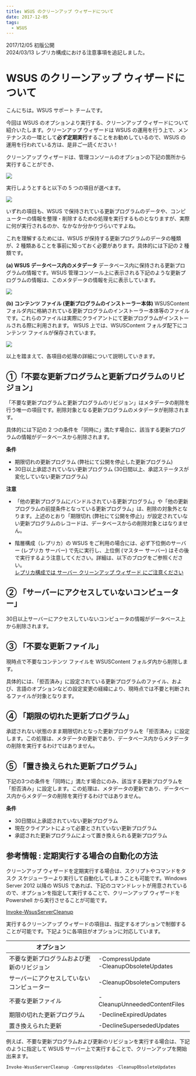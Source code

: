 ```yaml
---
title: WSUS のクリーンアップ ウィザードについて
date: 2017-12-05
tags:
  - WSUS
---
```

2017/12/05 初版公開  
2024/03/13 レプリカ構成における注意事項を追記しました。  

# WSUS のクリーンアップ ウィザードについて

こんにちは。WSUS サポート チームです。  

今回は WSUS のオプションより実行する、クリーンアップ ウィザードについて紹介いたします。クリーンアップ ウィザードは WSUS の運用を行う上で、メンテナンスの一環として**必ず定期実行**することをお勧めしているので、WSUS の運用を行われている方は、是非ご一読ください！  

クリーンアップ ウィザードは、管理コンソールのオプションの下記の箇所から実行することができ、

![](2017-12-05_01/image-20210731010839417.png)

実行しようとすると以下の 5 つの項目が選べます。

![](2017-12-05_01/image-20210731010906750.png)

いずれの項目も、WSUS で保持されている更新プログラムのデータや、コンピューターの情報を整理・削除するための処理を実行するものとなりますが、実際に何が実行されるのか、なかなか分かりづらいですよね。

これを理解するためには、WSUS が保持する更新プログラムのデータの種類が、2 種類あることを事前に知っておく必要があります。具体的には下記の 2 種類です。

**(a) WSUS データベース内のメタデータ**
データベース内に保持される更新プログラムの情報です。WSUS 管理コンソール上に表示される下記のような更新プログラムの情報は、このメタデータの情報を元に表示しています。

 ![](2017-12-05_01/image-20210731010931495.png)

**(b) コンテンツ ファイル (更新プログラムのインストーラー本体)**
WSUSContent フォルダ内に格納されている更新プログラムのインストーラー本体等のファイルです。これらのファイルは実際にクライアントにて更新プログラムがインストールされる際に利用されます。
WSUS 上では、WSUSContent フォルダ配下にコンテンツ ファイルが保存されています。

![](2017-12-05_01/image-20210731010955268.png)

以上を踏まえて、各項目の処理の詳細について説明していきます。



## ①「不要な更新プログラムと更新プログラムのリビジョン」
「不要な更新プログラムと更新プログラムのリビジョン」はメタデータの削除を行う唯一の項目です。削除対象となる更新プログラムのメタデータが削除されます。

具体的には下記の 2 つの条件を「同時に」満たす場合に、該当する更新プログラムの情報がデータベースから削除されます。 



**条件**  
- 期限切れの更新プログラム (弊社にて公開を停止した更新プログラム)  
- 30日以上承認されていない更新プログラム  (30日間以上、承認ステータスが変化していない更新プログラム)  



**注意**  
- 「他の更新プログラムにバンドルされている更新プログラム」や「他の更新プログラムの前提条件となっている更新プログラム」は、削除の対象外となります。上述のとおり「期限切れ (弊社にて公開を停止)」が設定されていない更新プログラムのレコードは、データベースからの削除対象とはなりません。

- 階層構成（レプリカ）の WSUS をご利用の場合には、必ず下位側のサーバー (レプリカ サーバー) で先に実行し、上位側 (マスター サーバー) はその後で実行するよう注意してください。詳細は、以下のブログをご参照ください。  
[レプリカ構成では サーバー クリーンアップ ウィザード にご注意ください](https://jpmem.github.io/blog/wsus/2019-03-28_01/)


## ② 「サーバーにアクセスしていないコンピューター」
30日以上サーバーにアクセスしていないコンピュータの情報がデータベース上から削除されます。




## ③ 「不要な更新ファイル」
現時点で不要なコンテンツ ファイルを WSUSContent フォルダ内から削除します。

具体的には、「拒否済み」に設定されている更新プログラムのファイル、および、言語のオプションなどの設定変更の経緯により、現時点では不要と判断されるファイルが対象となります。




## ④ 「期限の切れた更新プログラム」
承認されない状態のまま期限切れとなった更新プログラムを「拒否済み」に設定します。この処理は、メタデータの更新であり、データベース内からメタデータの削除を実行するわけではありません。



## ⑤ 「置き換えられた更新プログラム」
下記の3つの条件を「同時に」満たす場合にのみ、該当する更新プログラムを「拒否済み」に設定します。この処理は、メタデータの更新であり、データベース内からメタデータの削除を実行するわけではありません。



**条件**  
- 30日間以上承認されていない更新プログラム
- 現在クライアントによって必要とされていない更新プログラム
- 承認された更新プログラムによって置き換えられる更新プログラム

## 参考情報 : 定期実行する場合の自動化の方法
クリーンアップ ウィザードを定期実行する場合は、スクリプトやコマンドをタスク スケジューラーより実行して自動化してしまうことも可能です。Windows Server 2012 以降の WSUS であれば、下記のコマンドレットが用意されているので、オプションを指定して実行することで、クリーンアップ ウィザードを Powershell から実行させることが可能です。

[Invoke-WsusServerCleanup](https://docs.microsoft.com/ja-jp/powershell/module/updateservices/Invoke-WsusServerCleanup?view=windowsserver2016-ps)

実行するクリーンアップ ウィザードの項目は、指定するオプションで制御することが可能です。下記ように各項目がオプションに対応しています。



| オプション                                 |                                            |
| ------------------------------------------ | ------------------------------------------ |
| 不要な更新プログラムおよび更新のリビジョン | -CompressUpdate<br>-CleanupObsoleteUpdates |
| サーバーにアクセスしていないコンピューター | -CleanupObsoleteComputers                  |
| 不要な更新ファイル                         | -CleanupUnneededContentFiles               |
| 期限の切れた更新プログラム                 | -DeclineExpiredUpdates                     |
| 置き換えられた更新                         | -DeclineSupersededUpdates                  |

例えば、不要な更新プログラムおよび更新のリビジョンを実行する場合は、下記のように指定して WSUS サーバー上で実行することで、クリーンアップを開始出来ます。

```powershell
Invoke-WsusServerCleanup -CompressUpdates -CleanupObsoleteUpdates
```

